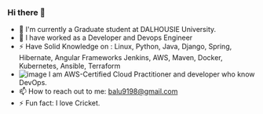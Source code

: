 ### Hi there 👋

<!--
**balajisomasale/balajisomasale** is a ✨ _special_ ✨ repository because its `README.md` (this file) appears on your GitHub profile.

Here are some ideas to get you started:
- 🌱 I’m currently learning Python 
- 👯 I’m looking to collaborate on ML projects
- 🤔 I’m looking for help with ...
- 😄 Pronouns: ...
-->
- 🌱 I'm currently a Graduate student at DALHOUSIE University.
- 🔭 I have worked as a Developer and Devops Engineer 
- ⚡ Have Solid Knowledge on : Linux, Python, Java, Django, Spring, Hibernate, Angular Frameworks
     Jenkins, AWS, Maven, Docker, Kubernetes, Ansible, Terraform
- ![image](https://user-images.githubusercontent.com/35003840/221442527-8518e8a8-887d-408f-87ee-c6e89dbec3d5.png)
  I am AWS-Certified Cloud Practitioner and developer who know DevOps.
- 📫 How to reach out to me: balu9198@gmail.com
- ⚡ Fun fact: I love Cricket.

